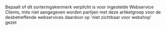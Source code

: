 Bepaalt of dit sorteringskenmerk verplicht is voor ingestelde Webservice Clients, mits niet aangegeven worden partijen met deze artikelgroep voor de desbetreffende webservices daardoor op 'niet zichtbaar voor webshop' gezet